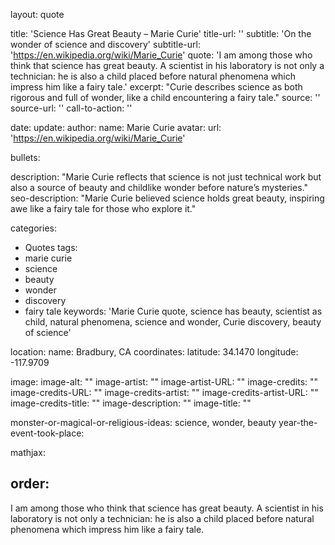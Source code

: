 layout: quote

title: 'Science Has Great Beauty – Marie Curie'
title-url: ''
subtitle: 'On the wonder of science and discovery'
subtitle-url: 'https://en.wikipedia.org/wiki/Marie_Curie'
quote: 'I am among those who think that science has great beauty. A scientist in his laboratory is not only a technician: he is also a child placed before natural phenomena which impress him like a fairy tale.'
excerpt: "Curie describes science as both rigorous and full of wonder, like a child encountering a fairy tale."
source: ''
source-url: ''
call-to-action: ''

date: 
update:
author:
    name: Marie Curie
    avatar: 
    url: 'https://en.wikipedia.org/wiki/Marie_Curie'

bullets:

description: "Marie Curie reflects that science is not just technical work but also a source of beauty and childlike wonder before nature’s mysteries."
seo-description: "Marie Curie believed science holds great beauty, inspiring awe like a fairy tale for those who explore it."

categories:
- Quotes
tags:
- marie curie
- science
- beauty
- wonder
- discovery
- fairy tale
keywords: 'Marie Curie quote, science has beauty, scientist as child, natural phenomena, science and wonder, Curie discovery, beauty of science'

location:
    name: Bradbury, CA
coordinates:
    latitude: 34.1470
    longitude: -117.9709

image:
image-alt: ""
image-artist: ""
image-artist-URL: ""
image-credits: ""
image-credits-URL: ""
image-credits-artist: ""
image-credits-artist-URL: ""
image-credits-title: ""
image-description: ""
image-title: ""

monster-or-magical-or-religious-ideas: science, wonder, beauty
year-the-event-took-place: 

mathjax: 

order: 
---
I am among those who think that science has great beauty. A scientist in his laboratory is not only a technician: he is also a child placed before natural phenomena which impress him like a fairy tale.